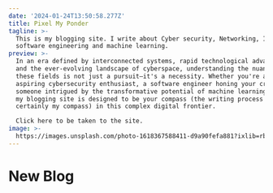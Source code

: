```yaml
---
date: '2024-01-24T13:50:58.277Z'
title: Pixel My Ponder
tagline: >-
  This is my blogging site. I write about Cyber security, Networking, IOT ,
  software engineering and machine learning.
preview: >-
  In an era defined by interconnected systems, rapid technological advancements,
  and the ever-evolving landscape of cyberspace, understanding the nuances of
  these fields is not just a pursuit—it's a necessity. Whether you're an
  aspiring cybersecurity enthusiast, a software engineer honing your craft, or
  someone intrigued by the transformative potential of machine learning and IoT,
  my blogging site is designed to be your compass (the writing process is
  certainly my compass) in this complex digital frontier.

  Click here to be taken to the site.
image: >-
  https://images.unsplash.com/photo-1618367588411-d9a90fefa881?ixlib=rb-1.2.1&ixid=MnwxMjA3fDB8MHxwaG90by1wYWdlfHx8fGVufDB8fHx8&auto=format&fit=crop&w=1074&q=80
---
```

# New Blog
